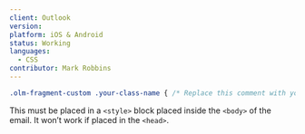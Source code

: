 ```yaml
---
client: Outlook
version:
platform: iOS & Android
status: Working
languages:
  - CSS
contributor: Mark Robbins
---
```


```css
.olm-fragment-custom .your-class-name { /* Replace this comment with your styles */ }
```

This must be placed in a `<style>` block placed inside the `<body>` of the email. It won’t work if placed in the `<head>`.
